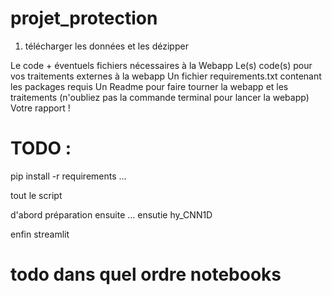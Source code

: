 # projet_protection

1. télécharger les données et les dézipper



Le code + éventuels fichiers nécessaires à la Webapp
Le(s) code(s) pour vos traitements externes à la webapp
Un fichier requirements.txt contenant les packages requis
Un Readme pour faire tourner la webapp et les traitements (n'oubliez pas la commande terminal pour lancer la webapp)
Votre rapport !



# TODO : 

pip install -r requirements
...

tout le script

d'abord préparation
ensuite ...
ensutie hy_CNN1D


enfin streamlit


# todo dans quel ordre notebooks
